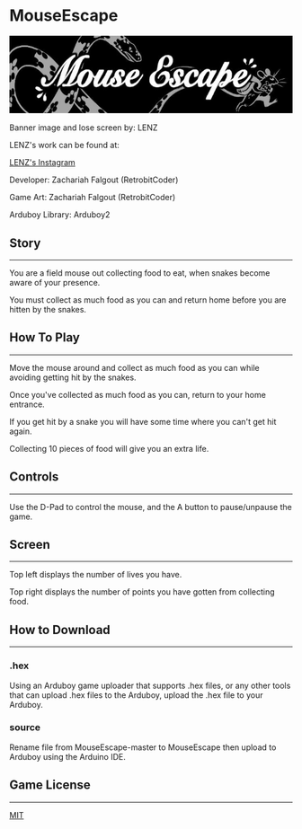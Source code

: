 # MouseEscape
![banner image](/images/banner.jpg)

Banner image and lose screen by: LENZ

LENZ's work can be found at:

[LENZ's Instagram](https://www.instagram.com/lenzartz/)

Developer: Zachariah Falgout (RetrobitCoder)

Game Art: Zachariah Falgout (RetrobitCoder)

Arduboy Library: Arduboy2

## Story
---

You are a field mouse out collecting food to eat, when snakes become aware of your presence.

You must collect as much food as you can and return home before you are hitten by the snakes.

## How To Play
___

Move the mouse around and collect as much food as you can while avoiding getting hit by the snakes.

Once you've collected as much food as you can, return to your home entrance.

If you get hit by a snake you will have some time where you can't get hit again.

Collecting 10 pieces of food will give you an extra life.

## Controls
---

Use the D-Pad to control the mouse, and the A button to pause/unpause the game.

## Screen
---

Top left displays the number of lives you have.

Top right displays the number of points you have gotten from collecting food.

## How to Download
---
### .hex
Using an Arduboy game uploader that supports .hex files, or any other tools that can upload .hex files to the Arduboy, upload the .hex file to your Arduboy.

### source
Rename file from MouseEscape-master to MouseEscape then upload to Arduboy using the Arduino IDE.

## Game License
---
[MIT](https://opensource.org/licenses/MIT)
